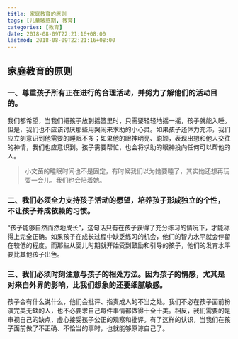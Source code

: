 ```yaml
---
title: 家庭教育的原则
tags: [儿童敏感期, 教育]
categories: [教育]
date: 2018-08-09T22:21:16+08:00
lastmod: 2018-08-09T22:21:16+08:00
---
```


## 家庭教育的原则

### 一、尊重孩子所有正在进行的合理活动，并努力了解他们的活动目的。

我们都希望，当我们把孩子放到摇篮里时，只需要轻轻地摇一摇，孩子就能入睡。但是，我们也不应该讨厌那些用哭闹来求助的小心灵。如果孩子还体力充沛，我们应立刻意识到他需要的睡眠不多；如果他的眼神明亮、聪颖，表现出想和他人交往的神情，我们也应意识到。孩子需要帮忙，也会将求助的眼神投向任何可以帮他的人。

> 小文茵的睡眠时间也不是固定，有时候我们以为她要睡了，其实她还想再玩耍一会儿。我们也会陪着她。

### 二、我们必须全力支持孩子活动的愿望，培养孩子形成独立的个性，不让孩子养成依赖的习惯。

“孩子能够自然而然地成长”，这句话只有在孩子获得了充分练习的情况下，才能称得上完全正确。如果孩子在成长过程中缺乏练习的机会，他们的智力水平就会停留在较低的程度。而那些从婴儿时期就开始受到鼓励和引导的孩子，他们的发育水平要比其他孩子出色。

### 三、我们必须时刻注意与孩子的相处方法。因为孩子的情感，尤其是对来自外界的影响，比我们想象的还要细腻敏感。

孩子会有什么说什么，他们会批评、指责成人的不当之处。我们不必在孩子面前扮演完美无缺的人，也不必要求自己每件事情都做得十全十美。相反，我们需要的是审视自己的缺点，虚心接受孩子公正的观察和批评。有了这样的认识，当我们在孩子面前做了不正确、不恰当的事时，也就能够原谅自己了。
